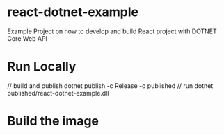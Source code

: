 # react-dotnet-example
Example Project on how to develop and build React project with DOTNET Core Web API

# Run Locally
// build and publish
dotnet publish -c Release -o published
// run
dotnet published/react-dotnet-example.dll

# Build the image